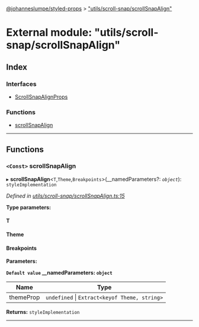 [@johanneslumpe/styled-props](../README.md) > ["utils/scroll-snap/scrollSnapAlign"](../modules/_utils_scroll_snap_scrollsnapalign_.md)

# External module: "utils/scroll-snap/scrollSnapAlign"

## Index

### Interfaces

* [ScrollSnapAlignProps](../interfaces/_utils_scroll_snap_scrollsnapalign_.scrollsnapalignprops.md)

### Functions

* [scrollSnapAlign](_utils_scroll_snap_scrollsnapalign_.md#scrollsnapalign)

---

## Functions

<a id="scrollsnapalign"></a>

### `<Const>` scrollSnapAlign

▸ **scrollSnapAlign**<`T`,`Theme`,`Breakpoints`>(__namedParameters?: *`object`*): `styleImplementation`

*Defined in [utils/scroll-snap/scrollSnapAlign.ts:15](https://github.com/johanneslumpe/styled-props/blob/8e709f1/src/utils/scroll-snap/scrollSnapAlign.ts#L15)*

**Type parameters:**

#### T 
#### Theme 
#### Breakpoints 
**Parameters:**

**`Default value` __namedParameters: `object`**

| Name | Type |
| ------ | ------ |
| themeProp | `undefined` \| `Extract<keyof Theme, string>` |

**Returns:** `styleImplementation`

___

